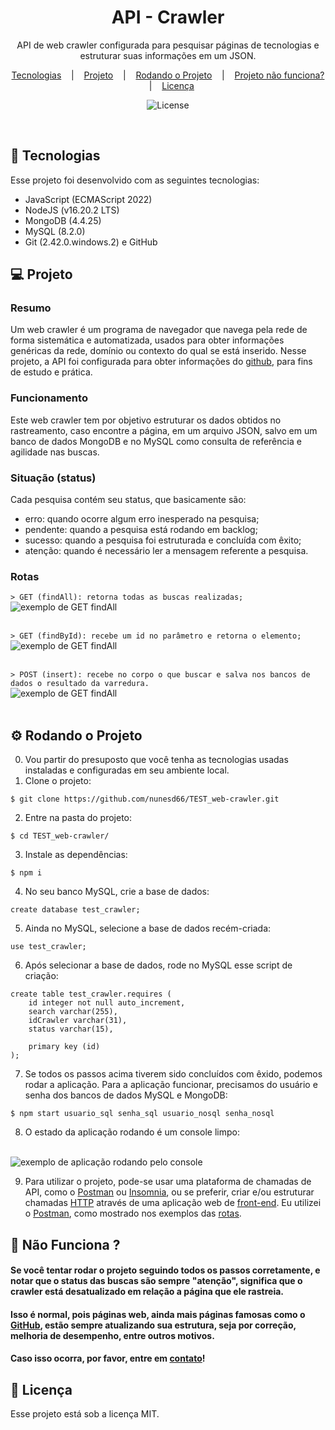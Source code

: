 <h1 align="center"> API - Crawler </h1>

<p align="center">
API de web crawler configurada para pesquisar páginas de tecnologias e estruturar suas informações em um JSON.
</p>

<p align="center">
  <a href="#rocket-tecnologias">Tecnologias</a>
  &nbsp;&nbsp;&nbsp;|&nbsp;&nbsp;&nbsp;
  <a href="#computer-projeto">Projeto</a>
  &nbsp;&nbsp;&nbsp;|&nbsp;&nbsp;&nbsp;
  <a href="#gear-rodando-o-projeto">Rodando o Projeto</a>
  &nbsp;&nbsp;&nbsp;|&nbsp;&nbsp;&nbsp;
  <a href="#rotating_light-não-funciona-">Projeto não funciona?</a>
  &nbsp;&nbsp;&nbsp;|&nbsp;&nbsp;&nbsp;
  <a href="#memo-licença">Licença</a>
</p>

<p align="center">
  <img alt="License" src="https://img.shields.io/static/v1?label=license&message=MIT&color=49AA26&labelColor=000000">
</p>

<br>

## :rocket: Tecnologias

Esse projeto foi desenvolvido com as seguintes tecnologias:

- JavaScript (ECMAScript 2022)
- NodeJS (v16.20.2 LTS)
- MongoDB (4.4.25)
- MySQL (8.2.0)
- Git (2.42.0.windows.2) e GitHub

## :computer: Projeto

### Resumo

Um web crawler é um programa de navegador que navega pela rede de forma sistemática e automatizada, usados para obter informações genéricas da rede, domínio ou contexto do qual se está inserido. Nesse projeto, a API foi configurada para obter informações do [github](https://github.com/), para fins de estudo e prática.

### Funcionamento

Este web crawler tem por objetivo estruturar os dados obtidos no rastreamento, caso encontre a página, em um arquivo JSON, salvo em um banco de dados MongoDB e no MySQL como consulta de referência e agilidade nas buscas.

### Situação (status)

Cada pesquisa contém seu status, que basicamente são:
- erro: quando ocorre algum erro inesperado na pesquisa;
- pendente: quando a pesquisa está rodando em backlog;
- sucesso: quando a pesquisa foi estruturada e concluída com êxito;
- atenção: quando é necessário ler a mensagem referente a pesquisa.

<div id="rotas"></div>

### Rotas

``` > GET (findAll): retorna todas as buscas realizadas; ```
  <br>
  <img alt="exemplo de GET findAll" src="./src/assets/crawler_GET_findAll.png">
  <br><br>

``` > GET (findById): recebe um id no parâmetro e retorna o elemento; ```
  <br>
  <img alt="exemplo de GET findAll" src="./src/assets/crawler_GET_findById.png">
  <br><br>

``` > POST (insert): recebe no corpo o que buscar e salva nos bancos de dados o resultado da varredura. ```
  <br>
  <img alt="exemplo de GET findAll" src="./src/assets/crawler_POST_instrucoes.png">
  <br><br>

## :gear: Rodando o Projeto

0. Vou partir do presuposto que você tenha as tecnologias usadas instaladas e configuradas em seu ambiente local.
1. Clone o projeto:
```
$ git clone https://github.com/nunesd66/TEST_web-crawler.git
```
2. Entre na pasta do projeto:
```
$ cd TEST_web-crawler/
```
3. Instale as dependências:
```
$ npm i
```
4. No seu banco MySQL, crie a base de dados:
```
create database test_crawler;
```
5. Ainda no MySQL, selecione a base de dados recém-criada:
```
use test_crawler;
```
6. Após selecionar a base de dados, rode no MySQL esse script de criação:
```
create table test_crawler.requires (
	id integer not null auto_increment,
	search varchar(255),
    idCrawler varchar(31),
    status varchar(15),
    
    primary key (id)
);
```
7. Se todos os passos acima tiverem sido concluídos com êxido, podemos rodar a aplicação. Para a aplicação funcionar, precisamos do usuário e senha dos bancos de dados MySQL e MongoDB:
```
$ npm start usuario_sql senha_sql usuario_nosql senha_nosql
```
8. O estado da aplicação rodando é um console limpo:
<br>
<img alt="exemplo de aplicação rodando pelo console" src="./src/assets/crawler_run.png">
<br>

9. Para utilizar o projeto, pode-se usar uma plataforma de chamadas de API, como o [Postman](https://www.postman.com/) ou [Insomnia](https://insomnia.rest/), ou se preferir, criar e/ou estruturar chamadas [HTTP](https://developer.mozilla.org/pt-BR/docs/Web/HTTP/Methods) através de uma aplicação web de [front-end](https://developer.mozilla.org/pt-BR/docs/Learn/Front-end_web_developer). Eu utilizei o [Postman](https://www.postman.com/), como mostrado nos exemplos das [rotas](#rotas).

## :rotating_light: Não Funciona ?

#### Se você tentar rodar o projeto seguindo todos os passos corretamente, e notar que o status das buscas são sempre "atenção", significa que o crawler está desatualizado em relação a página que ele rastreia.
#### Isso é normal, pois páginas web, ainda mais páginas famosas como o [GitHub](https://github.com/), estão sempre atualizando sua estrutura, seja por correção, melhoria de desempenho, entre outros motivos.
#### Caso isso ocorra, por favor, entre em [contato](https://nunesd66.github.io/linktree/)!

## :memo: Licença

Esse projeto está sob a licença MIT.
